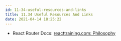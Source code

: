 ```yaml
---
id: 11-34-useful-resources-and-links
title: 11.34 Useful Resources And Links
date: 2021-04-14 18:25:22
---
```


* React Router Docs: <a href='https://reacttraining.com/react-router/web/guides/philosophy' class='external'>reacttraining.com: Philosophy</a>
